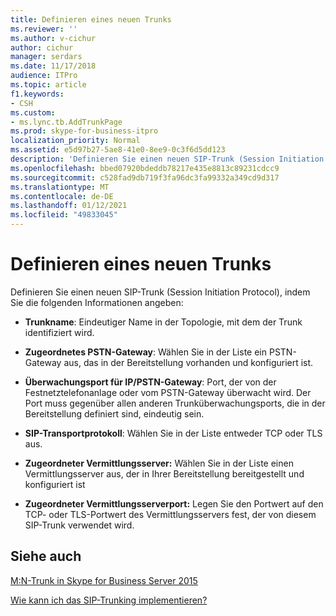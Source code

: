 ```yaml
---
title: Definieren eines neuen Trunks
ms.reviewer: ''
ms.author: v-cichur
author: cichur
manager: serdars
ms.date: 11/17/2018
audience: ITPro
ms.topic: article
f1.keywords:
- CSH
ms.custom:
- ms.lync.tb.AddTrunkPage
ms.prod: skype-for-business-itpro
localization_priority: Normal
ms.assetid: e5d97b27-5ae8-41e0-8ee9-0c3f6d5dd123
description: 'Definieren Sie einen neuen SIP-Trunk (Session Initiation Protocol), indem Sie die folgenden Informationen angeben:'
ms.openlocfilehash: bbed07920bdeddb78217e435e8813c89231cdcc9
ms.sourcegitcommit: c528fad9db719f3fa96dc3fa99332a349cd9d317
ms.translationtype: MT
ms.contentlocale: de-DE
ms.lasthandoff: 01/12/2021
ms.locfileid: "49833045"
---
```

# <a name="define-a-new-trunk"></a>Definieren eines neuen Trunks

Definieren Sie einen neuen SIP-Trunk (Session Initiation Protocol), indem Sie die folgenden Informationen angeben:

- **Trunkname**: Eindeutiger Name in der Topologie, mit dem der Trunk identifiziert wird.

- **Zugeordnetes PSTN-Gateway**: Wählen Sie in der Liste ein PSTN-Gateway aus, das in der Bereitstellung vorhanden und konfiguriert ist.

- **Überwachungsport für IP/PSTN-Gateway**: Port, der von der Festnetztelefonanlage oder vom PSTN-Gateway überwacht wird. Der Port muss gegenüber allen anderen Trunküberwachungsports, die in der Bereitstellung definiert sind, eindeutig sein.

- **SIP-Transportprotokoll**: Wählen Sie in der Liste entweder TCP oder TLS aus.

- **Zugeordneter Vermittlungsserver:** Wählen Sie in der Liste einen Vermittlungsserver aus, der in Ihrer Bereitstellung bereitgestellt und konfiguriert ist

- **Zugeordneter Vermittlungsserverport:** Legen Sie den Portwert auf den TCP- oder TLS-Portwert des Vermittlungsservers fest, der von diesem SIP-Trunk verwendet wird.

## <a name="see-also"></a>Siehe auch

[M:N-Trunk in Skype for Business Server 2015](../../plan-your-deployment/enterprise-voice-solution/m-n-trunk.md)

[Wie kann ich das SIP-Trunking implementieren?](https://technet.microsoft.com/library/273a22b1-8a4c-4187-acf8-c57d5c6598ce.aspx)

